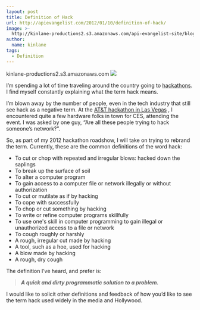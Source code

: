 ```yaml
---
layout: post
title: Definition of Hack
url: http://apievangelist.com/2012/01/10/definition-of-hack/
image: >-
  http://kinlane-productions2.s3.amazonaws.com/api-evangelist-site/blog/Hack-the-Planet.jpg
author:
  name: kinlane
tags:
  - Definition
---
```

kinlane-productions2.s3.amazonaws.com ![](http://kinlane-productions.s3.amazonaws.com/api-evangelist/Hack-the-Planet.jpg)

I’m spending a lot of time traveling around the country going to [hackathons](/events/ "hackathons"). I find myself constantly explaining what the term hack means.

I’m blown away by the number of people, even in the tech industry that still see hack as a negative term. At the [AT&T hackathon in Las Vegas](/events/att_mobile_app_hackathon_las_vegas.php "AT&T Hackathon") , I encountered quite a few hardware folks in town for CES, attending the event. I was asked by one guy, “Are all these people trying to hack someone’s network?”.

So, as part of my 2012 hackathon roadshow, I will take on trying to rebrand the term. Currently, these are the common definitions of the word hack:

*   To cut or chop with repeated and irregular blows: hacked down the saplings
*   To break up the surface of soil
*   To alter a computer program
*   To gain access to a computer file or network illegally or without authorization
*   To cut or mutilate as if by hacking
*   To cope with successfully
*   To chop or cut something by hacking
*   To write or refine computer programs skillfully
*   To use one's skill in computer programming to gain illegal or unauthorized access to a file or network
*   To cough roughly or harshly
*   A rough, irregular cut made by hacking
*   A tool, such as a hoe, used for hacking
*   A blow made by hacking
*   A rough, dry cough

The definition I’ve heard, and prefer is:

> **_A quick and dirty programmatic solution to a problem._**

I would like to solicit other definitions and feedback of how you’d like to see the term hack used widely in the media and Hollywood.